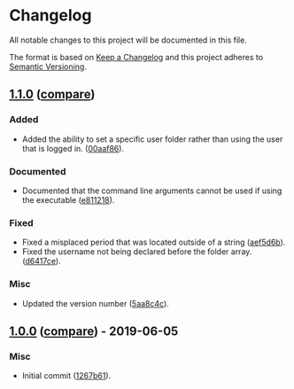 # Changelog
All notable changes to this project will be documented in this file.

The format is based on [Keep a Changelog](http://keepachangelog.com/en/1.0.0/)
and this project adheres to [Semantic Versioning](http://semver.org/spec/v2.0.0.html).

## [1.1.0](https://github.com/BGogurt/CopyUserFiles/releases/tag/1.1.0) ([compare](https://github.com/BGogurt/CopyUserFiles/compare/1.0.0...1.1.0))

### Added
- Added the ability to set a specific user folder rather than using the user that is logged in. ([00aaf86](https://github.com/BGogurt/CopyUserFiles/commit/00aaf8682a47c1e9f34043743e0b8749c073f01e)).

### Documented
- Documented that the command line arguments cannot be used if using the executable ([e811218](https://github.com/BGogurt/CopyUserFiles/commit/e811218db260919c139440b797646b293abfea20)).

### Fixed
- Fixed a misplaced period that was located outside of a string ([aef5d6b](https://github.com/BGogurt/CopyUserFiles/commit/aef5d6b7b4d2f41413f3b5c054cef3f78f59a40b)).
- Fixed the username not being declared before the folder array. ([d6417ce](https://github.com/BGogurt/CopyUserFiles/commit/d6417cef27d0683a1598ccf2dfd9df109d4bed88)).

### Misc
- Updated the version number ([5aa8c4c](https://github.com/BGogurt/CopyUserFiles/commit/5aa8c4c23795dff8113280e12b88e05a9c50f975)).


## [1.0.0](https://github.com/BGogurt/CopyUserFiles/releases/tag/1.0.0) ([compare](https://github.com/BGogurt/CopyUserFiles/compare/1267b61a67adb657373eabe2d3e657fdb511fd99...1.0.0)) - 2019-06-05

### Misc
- Initial commit ([1267b61](https://github.com/BGogurt/CopyUserFiles/commit/1267b61a67adb657373eabe2d3e657fdb511fd99)).


